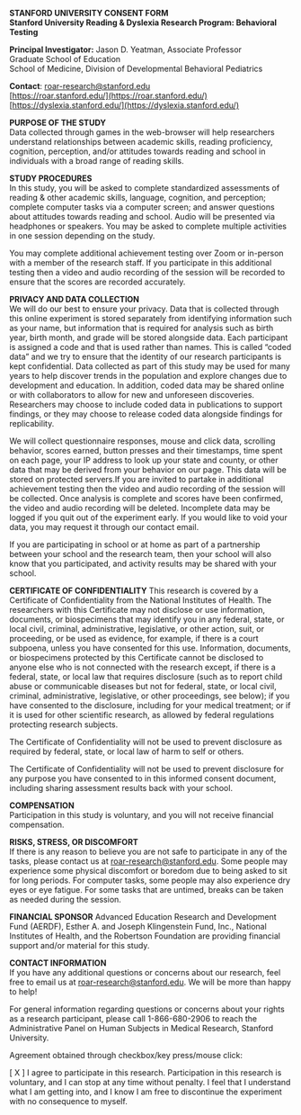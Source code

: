 **STANFORD UNIVERSITY CONSENT FORM**  
**Stanford University Reading & Dyslexia Research Program: Behavioral Testing**

**Principal Investigator:** Jason D. Yeatman, Associate Professor  
 Graduate School of Education  
 School of Medicine, Division of Developmental Behavioral Pediatrics

**Contact**: 	[roar-research@stanford.edu](mailto:roar-research@stanford.edu)  
		[https://roar.stanford.edu/](https://roar.stanford.edu/)  
		[https://dyslexia.stanford.edu/](https://dyslexia.stanford.edu/) 

**PURPOSE OF THE STUDY**  
Data collected through games in the web-browser will help researchers understand relationships between academic skills, reading proficiency, cognition, perception, and/or attitudes towards reading and school in individuals with a broad range of reading skills.  
   
**STUDY PROCEDURES**  
In this study, you will be asked to complete standardized assessments of reading & other academic skills, language, cognition, and perception; complete computer tasks via a computer screen; and answer questions about attitudes towards reading and school. Audio will be presented via headphones or speakers. You may be asked to complete multiple activities in one session depending on the study. 

You may complete additional achievement testing over Zoom or in-person with a member of the research staff. If you participate in this additional testing then a video and audio recording of the session will be recorded to ensure that the scores are recorded accurately.

**PRIVACY AND DATA COLLECTION**  
We will do our best to ensure your privacy. Data that is collected through this online experiment is stored separately from identifying information such as your name, but information that is required for analysis such as birth year, birth month, and grade will be stored alongside data. Each participant is assigned a code and that is used rather than names. This is called “coded data” and we try to ensure that the identity of our research participants is kept confidential. Data collected as part of this study may be used for many years to help discover trends in the population and explore changes due to development and education. In addition, coded data may be shared online or with collaborators to allow for new and unforeseen discoveries. Researchers may choose to include coded data in publications to support findings, or they may choose to release coded data alongside findings for replicability.

We will collect questionnaire responses, mouse and click data, scrolling behavior, scores earned, button presses and their timestamps, time spent on each page, your IP address to look up your state and county, or other data that may be derived from your behavior on our page. This data will be stored on protected servers.If you are invited to partake in additional achievement testing then the video and audio recording of the session will be collected. Once analysis is complete and scores have been confirmed, the video and audio recording will be deleted. Incomplete data may be logged if you quit out of the experiment early. If you would like to void your data, you may request it through our contact email.

If you are participating in school or at home as part of a partnership between your school and the research team, then your school will also know that you participated, and activity results may be shared with your school.

**CERTIFICATE OF CONFIDENTIALITY**
This research is covered by a Certificate of Confidentiality from the National Institutes of Health. The researchers with this Certificate may not disclose or use information, documents, or biospecimens that may identify you in any federal, state, or local civil, criminal, administrative, legislative, or other action, suit, or proceeding, or be used as evidence, for example, if there is a court subpoena, unless you have consented for this use. Information, documents, or biospecimens protected by this Certificate cannot be disclosed to anyone else who is not connected with the research except, if there is a federal, state, or local law that requires disclosure (such as to report child abuse or communicable diseases but not for federal, state, or local civil, criminal, administrative, legislative, or other proceedings, see below); if you have consented to the disclosure, including for your medical treatment; or if it is used for other scientific research, as allowed by federal regulations protecting research subjects.

The Certificate of Confidentiality will not be used to prevent disclosure as required by federal, state, or local law of harm to self or others.

The Certificate of Confidentiality will not be used to prevent disclosure for any purpose you have consented to in this informed consent document, including sharing assessment results back with your school.

**COMPENSATION**  
Participation in this study is voluntary, and you will not receive financial compensation.

**RISKS, STRESS, OR DISCOMFORT**  
If there is any reason to believe you are not safe to participate in any of the tasks, please contact us at [roar-research@stanford.edu](mailto:roar-research@stanford.edu). Some people may experience some physical discomfort or boredom due to being asked to sit for long periods. For computer tasks, some people may also experience dry eyes or eye fatigue. For some tasks that are untimed, breaks can be taken as needed during the session.

**FINANCIAL SPONSOR** 
Advanced Education Research and Development Fund (AERDF), Esther A. and Joseph Klingenstein Fund, Inc., National Institutes of Health, and the Robertson Foundation are providing financial support and/or material for this study.

**CONTACT INFORMATION**  
If you have any additional questions or concerns about our research, feel free to email us at [roar-research@stanford.edu](mailto:roar-research@stanford.edu). We will be more than happy to help\!

For general information regarding questions or concerns about your rights as a research participant, please call 1-866-680-2906 to reach the Administrative Panel on Human Subjects in Medical Research, Stanford University.

Agreement obtained through checkbox/key press/mouse click: 

\[ X \]  I agree to participate in this research. Participation in this research is voluntary, and I can stop at any time without penalty. I feel that I understand what I am getting into, and I know I am free to discontinue the experiment with no consequence to myself.

